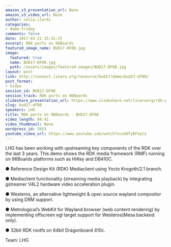 ```yaml
---
amazon_s3_presentation_url: None
amazon_s3_video_url: None
author: celia.ilardi
categories:
- demo-friday
comments: false
date: 2017-03-21 15:31:37
excerpt: RDK ports on 96Boards
featured_image_name: BUD17-DF08.jpg
image:
  featured: true
  name: BUD17-DF08.jpg
  path: /assets/images/featured-images/BUD17-DF08.jpg
layout: post
link: http://connect.linaro.org/resource/bud17/demo/bud17-df08/
post_format:
- Video
session_id: BUD17-DF08
session_track: RDK ports on 96Boards
slideshare_presentation_url: https://www.slideshare.net/linaroorg/rdk-ports-on-96boards
slug: bud17-df08
speakers: LHG
title: RDK ports on 96Boards - BUD17-DF08
video_length: 04:41
video_thumbnail: None
wordpress_id: 5653
youtube_video_url: https://www.youtube.com/watch?v=zmOTyKFeyCs
---
```


LHG has been working with upstreaming key components of the RDK over the last 3 years. This demo shows the RDK media framework (RMF) running on 96Boards platforms such as HiKey and DB410C.

● Reference Design Kit (RDK) Mediaclient using Yocto Krogoth/2.1 branch.

● Mediaclient functionality (streaming media playback) by integrating gstreamer V4L2 hardware video acceleration plugin.

● Westeros, an alternative lightweight & open source wayland compositor by using DRM support.

● Metrological’s WebKit for Wayland browser (web content rendering) by implementing offscreen egl target support for Westeros(Mesa backend only).

● 32bit RDK rootfs on 64bit Dragonboard 410c.

Team: LHG